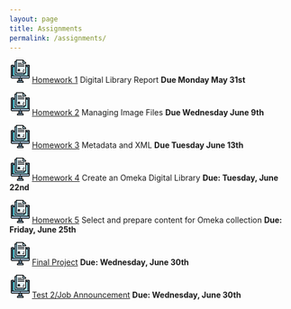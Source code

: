 ```yaml
---
layout: page
title: Assignments
permalink: /assignments/
---
```


![homework](/assets/hw.jpg) [Homework 1](https://markwolfeman.github.io/ist653/assignments/homework1.html) Digital Library Report **Due Monday May 31st**

![homework](/assets/hw.jpg) [Homework 2](https://markwolfeman.github.io/ist653/assignments/homework2.html) Managing Image Files **Due Wednesday June 9th**

![homework](/assets/hw.jpg) [Homework 3](https://markwolfeman.github.io/ist653/assignments/homework3.html) Metadata and XML **Due Tuesday June 13th**

![homework](/assets/hw.jpg) [Homework 4](https://markwolfeman.github.io/ist653/assignments/homework4.html) Create an Omeka Digital Library **Due: Tuesday, June 22nd**

![homework](/assets/hw.jpg) [Homework 5](https://markwolfeman.github.io/ist653/assignments/homework5.html) Select and prepare content for Omeka collection **Due: Friday, June 25th**

![homework](/assets/hw.jpg) [Final Project](https://markwolfeman.github.io/ist653/assignments/finalproject.html) **Due: Wednesday, June 30th**

![homework](/assets/hw.jpg) [Test 2/Job Announcement](https://markwolfeman.github.io/ist653/assignments/test2.html) **Due: Wednesday, June 30th**



